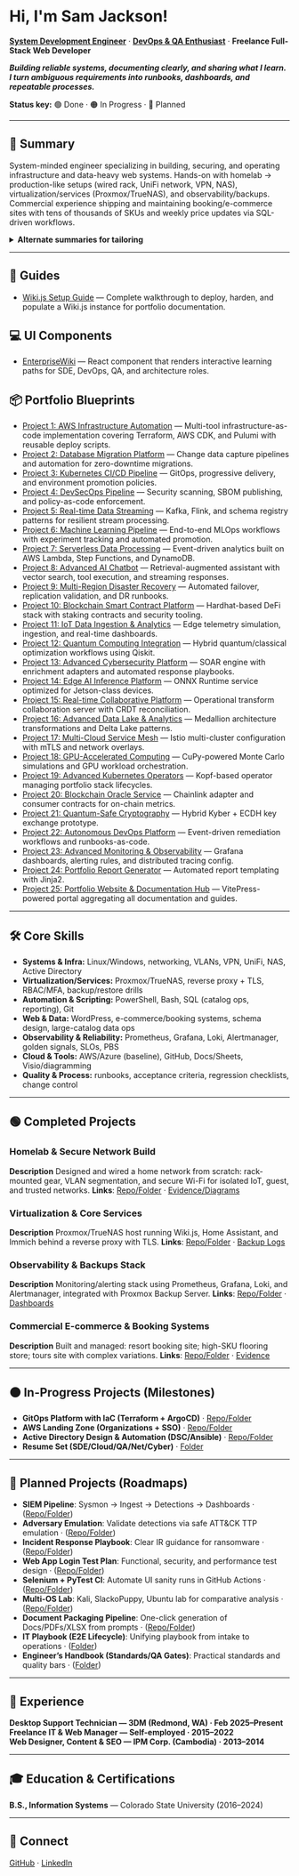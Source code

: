 # Hi, I'm Sam Jackson!
**[System Development Engineer](https://github.com/sams-jackson)** · **[DevOps & QA Enthusiast](https://www.linkedin.com/in/sams-jackson)** · **Freelance Full-Stack Web Developer**

***Building reliable systems, documenting clearly, and sharing what I learn. I turn ambiguous requirements into runbooks, dashboards, and repeatable processes.***

**Status key:** 🟢 Done · 🟠 In Progress · 🔵 Planned

---
## 🎯 Summary
System-minded engineer specializing in building, securing, and operating infrastructure and data-heavy web systems. Hands-on with homelab → production-like setups (wired rack, UniFi network, VPN, NAS), virtualization/services (Proxmox/TrueNAS), and observability/backups. Commercial experience shipping and maintaining booking/e-commerce sites with tens of thousands of SKUs and weekly price updates via SQL-driven workflows.

<details><summary><strong>Alternate summaries for tailoring</strong></summary>

**DevOps-forward** DevOps-leaning systems engineer who builds and operates reliable services end-to-end: homelab→production patterns (networking, virtualization, reverse proxy + TLS, backups), metrics/alerts (Prometheus/Grafana/Loki/Alertmanager), and automation with PowerShell/Bash/SQL. Experienced with data-heavy e-commerce/booking systems and operational runbooks.

**QA-forward** Quality-driven systems engineer turning ambiguous requirements into testable runbooks, acceptance criteria, and regression checklists. Builds monitoring dashboards for golden signals, designs reliable backup/restore procedures, and uses SQL/automation to validate data integrity across high-SKU catalogs and booking systems.
</details>

---
## 📘 Guides

- [Wiki.js Setup Guide](./docs/wiki-js-setup-guide.md) — Complete walkthrough to deploy, harden, and populate a Wiki.js instance for portfolio documentation.

## 💻 UI Components

- [EnterpriseWiki](./src/components/EnterpriseWiki.tsx) — React component that renders interactive learning paths for SDE, DevOps, QA, and architecture roles.

## 📦 Portfolio Blueprints

- [Project 1: AWS Infrastructure Automation](./projects/1-aws-infrastructure-automation) — Multi-tool infrastructure-as-code implementation covering Terraform, AWS CDK, and Pulumi with reusable deploy scripts.
- [Project 2: Database Migration Platform](./projects/2-database-migration) — Change data capture pipelines and automation for zero-downtime migrations.
- [Project 3: Kubernetes CI/CD Pipeline](./projects/3-kubernetes-cicd) — GitOps, progressive delivery, and environment promotion policies.
- [Project 4: DevSecOps Pipeline](./projects/4-devsecops) — Security scanning, SBOM publishing, and policy-as-code enforcement.
- [Project 5: Real-time Data Streaming](./projects/5-real-time-data-streaming) — Kafka, Flink, and schema registry patterns for resilient stream processing.
- [Project 6: Machine Learning Pipeline](./projects/6-mlops-platform) — End-to-end MLOps workflows with experiment tracking and automated promotion.
- [Project 7: Serverless Data Processing](./projects/7-serverless-data-processing) — Event-driven analytics built on AWS Lambda, Step Functions, and DynamoDB.
- [Project 8: Advanced AI Chatbot](./projects/8-advanced-ai-chatbot) — Retrieval-augmented assistant with vector search, tool execution, and streaming responses.
- [Project 9: Multi-Region Disaster Recovery](./projects/9-multi-region-disaster-recovery) — Automated failover, replication validation, and DR runbooks.
- [Project 10: Blockchain Smart Contract Platform](./projects/10-blockchain-smart-contract-platform) — Hardhat-based DeFi stack with staking contracts and security tooling.
- [Project 11: IoT Data Ingestion & Analytics](./projects/11-iot-data-analytics) — Edge telemetry simulation, ingestion, and real-time dashboards.
- [Project 12: Quantum Computing Integration](./projects/12-quantum-computing) — Hybrid quantum/classical optimization workflows using Qiskit.
- [Project 13: Advanced Cybersecurity Platform](./projects/13-advanced-cybersecurity) — SOAR engine with enrichment adapters and automated response playbooks.
- [Project 14: Edge AI Inference Platform](./projects/14-edge-ai-inference) — ONNX Runtime service optimized for Jetson-class devices.
- [Project 15: Real-time Collaborative Platform](./projects/15-real-time-collaboration) — Operational transform collaboration server with CRDT reconciliation.
- [Project 16: Advanced Data Lake & Analytics](./projects/16-advanced-data-lake) — Medallion architecture transformations and Delta Lake patterns.
- [Project 17: Multi-Cloud Service Mesh](./projects/17-multi-cloud-service-mesh) — Istio multi-cluster configuration with mTLS and network overlays.
- [Project 18: GPU-Accelerated Computing](./projects/18-gpu-accelerated-computing) — CuPy-powered Monte Carlo simulations and GPU workload orchestration.
- [Project 19: Advanced Kubernetes Operators](./projects/19-advanced-kubernetes-operators) — Kopf-based operator managing portfolio stack lifecycles.
- [Project 20: Blockchain Oracle Service](./projects/20-blockchain-oracle-service) — Chainlink adapter and consumer contracts for on-chain metrics.
- [Project 21: Quantum-Safe Cryptography](./projects/21-quantum-safe-cryptography) — Hybrid Kyber + ECDH key exchange prototype.
- [Project 22: Autonomous DevOps Platform](./projects/22-autonomous-devops-platform) — Event-driven remediation workflows and runbooks-as-code.
- [Project 23: Advanced Monitoring & Observability](./projects/23-advanced-monitoring) — Grafana dashboards, alerting rules, and distributed tracing config.
- [Project 24: Portfolio Report Generator](./projects/24-report-generator) — Automated report templating with Jinja2.
- [Project 25: Portfolio Website & Documentation Hub](./projects/25-portfolio-website) — VitePress-powered portal aggregating all documentation and guides.

---
## 🛠️ Core Skills
- **Systems & Infra:** Linux/Windows, networking, VLANs, VPN, UniFi, NAS, Active Directory
- **Virtualization/Services:** Proxmox/TrueNAS, reverse proxy + TLS, RBAC/MFA, backup/restore drills
- **Automation & Scripting:** PowerShell, Bash, SQL (catalog ops, reporting), Git
- **Web & Data:** WordPress, e-commerce/booking systems, schema design, large-catalog data ops
- **Observability & Reliability:** Prometheus, Grafana, Loki, Alertmanager, golden signals, SLOs, PBS
- **Cloud & Tools:** AWS/Azure (baseline), GitHub, Docs/Sheets, Visio/diagramming
- **Quality & Process:** runbooks, acceptance criteria, regression checklists, change control

---
## 🟢 Completed Projects

### Homelab & Secure Network Build
**Description** Designed and wired a home network from scratch: rack-mounted gear, VLAN segmentation, and secure Wi-Fi for isolated IoT, guest, and trusted networks.
**Links**: [Repo/Folder](./projects/06-homelab/PRJ-HOME-001/) · [Evidence/Diagrams](./projects/06-homelab/PRJ-HOME-001/assets)

### Virtualization & Core Services
**Description** Proxmox/TrueNAS host running Wiki.js, Home Assistant, and Immich behind a reverse proxy with TLS.
**Links**: [Repo/Folder](./projects/06-homelab/PRJ-HOME-002/) · [Backup Logs](./projects/06-homelab/PRJ-HOME-002/assets)

### Observability & Backups Stack
**Description** Monitoring/alerting stack using Prometheus, Grafana, Loki, and Alertmanager, integrated with Proxmox Backup Server.
**Links**: [Repo/Folder](./projects/01-sde-devops/PRJ-SDE-002/) · [Dashboards](./projects/01-sde-devops/PRJ-SDE-002/assets)

### Commercial E-commerce & Booking Systems
**Description** Built and managed: resort booking site; high-SKU flooring store; tours site with complex variations.
**Links**: [Repo/Folder](./projects/08-web-data/PRJ-WEB-001/) · [Evidence](./projects/08-web-data/PRJ-WEB-001/assets)

---
## 🟠 In-Progress Projects (Milestones)
- **GitOps Platform with IaC (Terraform + ArgoCD)** · [Repo/Folder](./projects/01-sde-devops/PRJ-SDE-001/)
- **AWS Landing Zone (Organizations + SSO)** · [Repo/Folder](./projects/02-cloud-architecture/PRJ-CLOUD-001/)
- **Active Directory Design & Automation (DSC/Ansible)** · [Repo/Folder](./projects/05-networking-datacenter/PRJ-NET-DC-001/)
- **Resume Set (SDE/Cloud/QA/Net/Cyber)** · [Folder](./professional/resume/)

---
## 🔵 Planned Projects (Roadmaps)
- **SIEM Pipeline**: Sysmon → Ingest → Detections → Dashboards · ([Repo/Folder](./projects/03-cybersecurity/PRJ-CYB-BLUE-001/))
- **Adversary Emulation**: Validate detections via safe ATT&CK TTP emulation · ([Repo/Folder](./projects/03-cybersecurity/PRJ-CYB-RED-001/))
- **Incident Response Playbook**: Clear IR guidance for ransomware · ([Repo/Folder](./projects/03-cybersecurity/PRJ-CYB-OPS-002/))
- **Web App Login Test Plan**: Functional, security, and performance test design · ([Repo/Folder](./projects/04-qa-testing/PRJ-QA-001/))
- **Selenium + PyTest CI**: Automate UI sanity runs in GitHub Actions · ([Repo/Folder](./projects/04-qa-testing/PRJ-QA-002/))
- **Multi-OS Lab**: Kali, SlackoPuppy, Ubuntu lab for comparative analysis · ([Repo/Folder](./projects/06-homelab/PRJ-HOME-003/))
- **Document Packaging Pipeline**: One-click generation of Docs/PDFs/XLSX from prompts · ([Repo/Folder](./projects/07-aiml-automation/PRJ-AIML-001/))
- **IT Playbook (E2E Lifecycle)**: Unifying playbook from intake to operations · ([Folder](./docs/PRJ-MASTER-PLAYBOOK/))
- **Engineer’s Handbook (Standards/QA Gates)**: Practical standards and quality bars · ([Folder](./docs/PRJ-MASTER-HANDBOOK/))

---
## 💼 Experience
**Desktop Support Technician — 3DM (Redmond, WA) · Feb 2025–Present**  
**Freelance IT & Web Manager — Self-employed · 2015–2022**  
**Web Designer, Content & SEO — IPM Corp. (Cambodia) · 2013–2014**

---
## 🎓 Education & Certifications
**B.S., Information Systems** — Colorado State University (2016–2024)  

---
## 🤳 Connect
[GitHub](https://github.com/sams-jackson) · [LinkedIn](https://www.linkedin.com/in/sams-jackson) 
